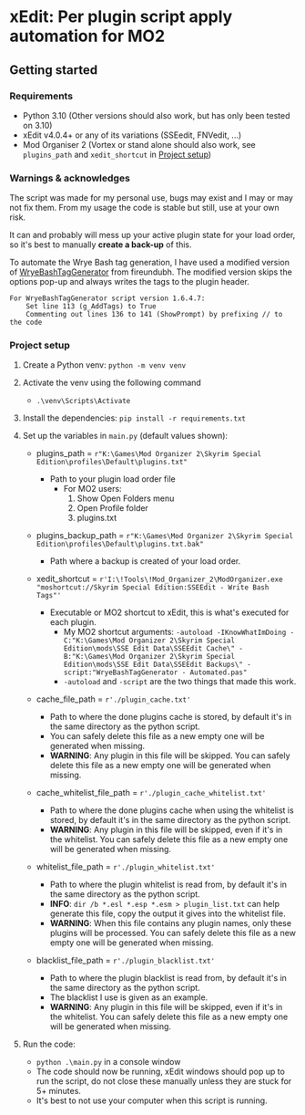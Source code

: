 #  xEdit: Per plugin script apply automation for MO2

## Getting started
### Requirements
- Python 3.10 (Other versions should also work, but has only been tested on 3.10)
- xEdit v4.0.4+ or any of its variations (SSEedit, FNVedit, ...)
- Mod Organiser 2 (Vortex or stand alone should also work, see `plugins_path` and `xedit_shortcut` in [Project setup](#project-setup))

### Warnings & acknowledges
The script was made for my personal use, bugs may exist and I may or may not fix them. From my usage the code is stable but still, use at your own risk.

It can and probably will mess up your active plugin state for your load order, so it's best to manually **create a back-up** of this.  

To automate the Wrye Bash tag generation, I have used a modified version of [WryeBashTagGenerator](https://github.com/fireundubh/WryeBashTagGenerator) from fireundubh. The modified version skips the options pop-up and always writes the tags to the plugin header.  

    For WryeBashTagGenerator script version 1.6.4.7:
        Set line 113 (g_AddTags) to True
        Commenting out lines 136 to 141 (ShowPrompt) by prefixing // to the code

### Project setup
1. Create a Python venv: `python -m venv venv`
	

2. Activate the venv using the following command
    - `.\venv\Scripts\Activate`
	

3. Install the dependencies: `pip install -r requirements.txt`


4. Set up the variables in `main.py` (default values shown):
   - plugins_path = `r"K:\Games\Mod Organizer 2\Skyrim Special Edition\profiles\Default\plugins.txt"`
     - Path to your plugin load order file
       - For MO2 users:
         1. Show Open Folders menu
         2. Open Profile folder
         3. plugins.txt

   - plugins_backup_path = `r"K:\Games\Mod Organizer 2\Skyrim Special Edition\profiles\Default\plugins.txt.bak"`
     - Path where a backup is created of your load order.

   - xedit_shortcut = `r'I:\!Tools\!Mod_Organizer_2\ModOrganizer.exe "moshortcut://Skyrim Special Edition:SSEEdit - Write Bash Tags"'`
     - Executable or MO2 shortcut to xEdit, this is what's executed for each plugin.
       - My MO2 shortcut arguments: `-autoload -IKnowWhatImDoing -C:"K:\Games\Mod Organizer 2\Skyrim Special Edition\mods\SSE Edit Data\SSEEdit Cache\" -B:"K:\Games\Mod Organizer 2\Skyrim Special Edition\mods\SSE Edit Data\SSEEdit Backups\" -script:"WryeBashTagGenerator - Automated.pas"`
       - `-autoload` and `-script` are the two things that made this work.
       
   - cache_file_path = `r'./plugin_cache.txt'`
     - Path to where the done plugins cache is stored, by default it's in the same directory as the python script.
     - You can safely delete this file as a new empty one will be generated when missing.
     - **WARNING**: Any plugin in this file will be skipped. You can safely delete this file as a new empty one will be generated when missing.
     
   - cache_whitelist_file_path = `r'./plugin_cache_whitelist.txt'`
     - Path to where the done plugins cache when using the whitelist is stored, by default it's in the same directory as the python script.
     - **WARNING**: Any plugin in this file will be skipped, even if it's in the whitelist. You can safely delete this file as a new empty one will be generated when missing.
     
   - whitelist_file_path = `r'./plugin_whitelist.txt'`
     - Path to where the plugin whitelist is read from, by default it's in the same directory as the python script.
     - **INFO**: `dir /b *.esl *.esp *.esm > plugin_list.txt` can help generate this file, copy the output it gives into the whitelist file.
     - **WARNING**: When this file contains any plugin names, only these plugins will be processed. You can safely delete this file as a new empty one will be generated when missing.
     
   - blacklist_file_path = `r'./plugin_blacklist.txt'`
     - Path to where the plugin blacklist is read from, by default it's in the same directory as the python script.
     - The blacklist I use is given as an example.
     - **WARNING**: Any plugin in this file will be skipped, even if it's in the whitelist. You can safely delete this file as a new empty one will be generated when missing.


5. Run the code:
   - `python .\main.py` in a console window
   - The code should now be running, xEdit windows should pop up to run the script, do not close these manually unless they are stuck for 5+ minutes.
   - It's best to not use your computer when this script is running.
